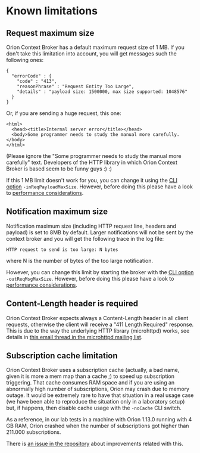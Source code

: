 # Known limitations

## Request maximum size

Orion Context Broker has a default maximum request size of 1 MB. If you don't take
this limitation into account, you will get messages such the following ones:

```
{
  "errorCode" : {
    "code" : "413",
    "reasonPhrase" : "Request Entity Too Large",
    "details" : "payload size: 1500000, max size supported: 1048576"
  }
}
```

Or, if you are sending a huge request, this one:

    <html>
      <head><title>Internal server error</title></head>
      <body>Some programmer needs to study the manual more carefully.</body>
    </html>

(Please ignore the "Some programmer needs to study the manual more
carefully" text. Developers of the HTTP library in which Orion Context
Broker is based seem to be funny guys :) :)

If this 1 MB limit doesn't work for you, you can change it using the [CLI option](../admin/cli.md) `-inReqPayloadMaxSize`.
However, before doing this please have a look to [performance considerations](../admin/perf_tuning.md#payload-and-message-size-and-performance).

## Notification maximum size

Notification maximum size (including HTTP request line, headers and payload) is set to 8MB by default.
Larger notifications will not be sent by the context broker and you will get the following trace in the log file:

    HTTP request to send is too large: N bytes

where N is the number of bytes of the too large notification.

However, you can change this limit by starting the broker with the [CLI option](../admin/cli.md) `-outReqMsgMaxSize`.
However, before doing this please have a look to [performance considerations](../admin/perf_tuning.md#payload-and-message-size-and-performance).

## Content-Length header is required

Orion Context Broker expects always a Content-Length header in all
client requests, otherwise the client will receive a "411 Length
Required" response. This is due to the way the underlying HTTP library
(microhttpd) works, see details in [this email thread in the microhttpd
mailing
list](http://lists.gnu.org/archive/html/libmicrohttpd/2014-01/msg00063.html).

## Subscription cache limitation

Orion Context Broker uses a subscription cache (actually, a bad name, given it is more a mem map than a cache ;) to speed up
subscription triggering. That cache consumes RAM space and if you are using an abnormally high number of subscriptions, Orion
may crash due to memory outage. It would be extremely rare to have that situation in a real usage case (we have been able to
reproduce the situation only in a laboratory setup) but, if happens, then disable cache usage with the `-noCache` CLI switch.

As a reference, in our lab tests in a machine with Orion 1.13.0 running with 4 GB RAM, Orion crashed when the number 
of subscriptions got higher than 211.000 subscriptions.

There is [an issue in the repository](https://github.com/telefonicaid/fiware-orion/issues/2780) about improvements related with this.
